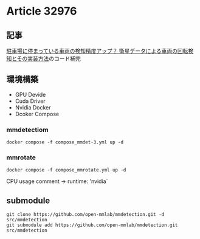 # Article 32976

## 記事
[駐車場に停まっている車両の検知精度アップ？ 衛星データによる車両の回転検知とその実装方法]()のコード補完

## 環境構築

- GPU Devide
- Cuda Driver
- Nvidia Docker
- Dcoker Compose

### mmdetectiom
```shell
docker compose -f compose_mmdet-3.yml up -d
```

### mmrotate

```shell
docker compose -f compose_mmrotate.yml up -d
```

CPU usage
comment -> runtime: 'nvidia`

## submodule
```shell
git clone https://github.com/open-mmlab/mmdetection.git -d src/mmdetection
git submodule add https://github.com/open-mmlab/mmdetection.git src/mmdetection
```
